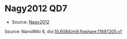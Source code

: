 <a name="material" />

# Nagy2012 QD7
<script type="application/ld+json">
  {
    "@context": "https://schema.org/",
    "@type": "ChemicalSubstance",
    "@id": "https://egonw.github.io/nanowiki/nanowiki133.html#material",
    "http://purl.org/dc/terms/conformsTo":
      {
        "@type": "CreativeWork",
        "@id": "https://bioschemas.org/profiles/ChemicalSubstance/0.4-RELEASE/"
      },
    "identfier": "133",
    "name": "Nagy2012 QD7",
    "url": "https://egonw.github.io/nanowiki/nanowiki133.html#material",
    "sameAs": "http://127.0.0.1/mediawiki/index.php/Special:URIResolver/Nagy2012_QD7"
  }
</script>


* Source: [Nagy2012](Nagy2012.md)


Source: NanoWiki 6, doi:[10.6084/m9.figshare.11897205.v1](https://doi.org/10.6084/m9.figshare.11897205.v1)
